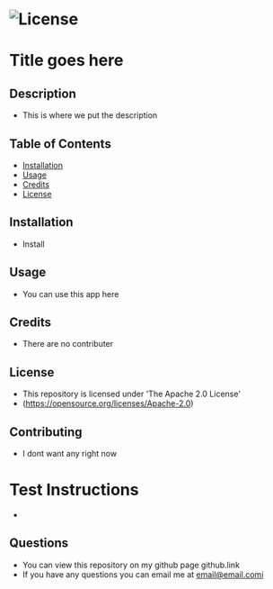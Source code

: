# ![License](https://img.shields.io/badge/License-Apache_2.0-blue.svg)
  
  # Title goes here

  ## Description
  - This is where we put the description

  ## Table of Contents
  - [Installation](#installation)
  - [Usage](#usage)
  - [Credits](#credits)
  - [License](#License)

  ## Installation
  - Install

  ## Usage 
  - You can use this app here

  ## Credits
  - There are no contributer

  ## License
  - This repository is licensed under 'The Apache 2.0 License' 
  - (https://opensource.org/licenses/Apache-2.0)

  ## Contributing
  - I dont want any right now

  # Test Instructions
  - 

  ## Questions
  - You can view this repository on my github page github.link
  - If you have any questions you can email me at email@email.comi
